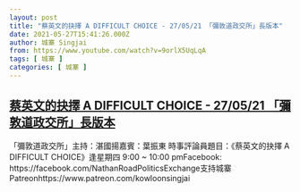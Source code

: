 ```yaml
---
layout: post
title: "蔡英文的抉擇 A DIFFICULT CHOICE - 27/05/21 「彌敦道政交所」長版本"
date: 2021-05-27T15:41:26.000Z
author: 城寨 Singjai
from: https://www.youtube.com/watch?v=9orlX5UqLqA
tags: [ 城寨 ]
categories: [ 城寨 ]
---
```

<!--1622130086000-->
[蔡英文的抉擇 A DIFFICULT CHOICE - 27/05/21 「彌敦道政交所」長版本](https://www.youtube.com/watch?v=9orlX5UqLqA)
------

<div>
「彌敦道政交所」主持：湛國揚嘉賓：葉振東 時事評論員題目：《蔡英文的抉擇 A DIFFICULT CHOICE》逢星期四 9:00 ~ 10:00 pmFacebook: https://facebook.com/NathanRoadPoliticsExchange支持城寨Patreonhttps://www.patreon.com/kowloonsingjai
</div>
